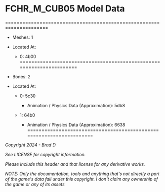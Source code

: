# FCHR_M_CUB05 Model Data
=====================================================================

* Meshes: 1

* Located At:

  * 0: 4b00
=====================================================================

* Bones: 2

* Located At:

  * 0: 5c30

    * Animation / Physics Data (Approximation): 5db8

  * 1: 64b0

    * Animation / Physics Data (Approximation): 6638
=====================================================================

*Copyright 2024 - Brad D*

*See LICENSE for copyright information.*

*Please include this header and that license for any derivative works.*

*NOTE: Only the documentation, tools and anything that's not directly a part of the game's data fall under this copyright. I don't claim any ownership of the game or any of its assets*

